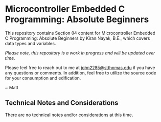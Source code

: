 # Microcontroller Embedded C Programming: Absolute Beginners

This repository contains Section 04 content for Microcontroller
Embedded C Programming: Absolute Beginners by Kiran Nayak, B.E.,
which covers data types and variables.

<i>Please note, this repository is a work in progress and will
be updated over time.</i>

Please feel free to reach out to me at john2285@stthomas.edu
if you have any questions or comments. In addition, feel free
to utilize the source code for your consumption and edification.

~ Matt

Technical Notes and Considerations
------------------------------------------------------------------

There are no technical notes and/or considerations at this time.



